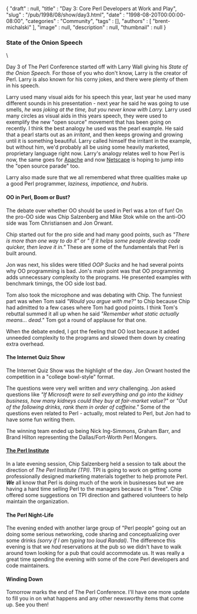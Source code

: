 {
   "draft" : null,
   "title" : "Day 3: Core Perl Developers at Work and Play",
   "slug" : "/pub/1998/08/show/day3.html",
   "date" : "1998-08-20T00:00:00-08:00",
   "categories" : "Community",
   "tags" : [],
   "authors" : [
      "brent-michalski"
   ],
   "image" : null,
   "description" : null,
   "thumbnail" : null
}



### State of the Onion Speech

\

Day 3 of The Perl Conference started off with Larry Wall giving his
*State of the Onion Speech.* For those of you who don't know, Larry is
the creator of Perl. Larry is also known for his corny jokes, and there
were plenty of them in his speech.

Larry used many visual aids for his speech this year, last year he used
many different sounds in his presentation - next year he said he was
going to use smells, *he was joking at the time, but you never know with
Larry.* Larry used many circles as visual aids in this years speech,
they were used to exemplify the new "open source" movement that has been
going on recently. I think the best analogy he used was the pearl
example. He said that a pearl starts out as an *irritant*, and then
keeps growing and growing until it is something beautiful. Larry called
himself the irritant in the example, but without him, we'd probably all
be using some heavily marketed, proprietary language right now. Larry's
analogy relates well to how Perl is now, the same goes for
[Apache](http://www.apache.org) and now
[Netscape](http://www.netscape.com) is hoping to jump into the "open
source parade" too.

Larry also made sure that we all remembered what three qualities make up
a good Perl programmer, *laziness, impatience, and hubris.*

#### OO in Perl, Boom or Bust?

The debate over whether OO should be used in Perl was a ton of fun! On
the pro-OO side was Chip Salzenberg and Mike Stok while on the anti-OO
side was Tom Christiansen and Jon Orwant.

Chip started out for the pro side and had many good points, such as
*"There is more than one way to do it"* or *" If it helps some people
develop code quicker, then leave it in."* These are some of the
fundamentals that Perl is built around.

Jon was next, his slides were titled *OOP Sucks* and he had several
points why OO programming is bad. Jon's main point was that OO
programming adds unnecessary complexity to the programs. He presented
examples with benchmark timings, the OO side lost bad.

Tom also took the microphone and was debating with Chip. The funniest
part was when Tom said *"Would you argue with me?"* to Chip because Chip
had admitted to a few cases where Tom had good points. I think Tom's
rebuttal summed it all up when he said *"Remember what static actually
means... dead."* Tom got a round of applause for that one.

When the debate ended, I got the feeling that OO lost because it added
unneeded complexity to the programs and slowed them down by creating
extra overhead.

#### The Internet Quiz Show

The Internet Quiz Show was the highlight of the day. Jon Orwant hosted
the competition in a "college bowl-style" format.

The questions were very well written and *very* challenging. Jon asked
questions like *"If Microsoft were to sell everything and go into the
kidney business, how many kidneys could they buy at fair-market value?"*
or *"Out of the following drinks, rank them in order of caffeine."* Some
of the questions even related to Perl - actually, most related to Perl,
but Jon had to have some fun writing them.

The winning team ended up being Nick Ing-Simmons, Graham Barr, and Brand
Hilton representing the Dallas/Fort-Worth Perl Mongers.

#### [The Perl Institute](http://www.perl.org)

In a late evening session, Chip Salzenberg held a session to talk about
the direction of *The Perl Institute (TPI)*. TPI is going to work on
getting some professionally designed marketing materials together to
help promote Perl. ***We*** all know that Perl is doing much of the work
in businesses but we are having a hard time selling Perl to the managers
because it is "free". Chip offered some suggestions on TPI direction and
gathered volunteers to help maintain the organization.

#### The Perl Night-Life

The evening ended with another large group of "Perl people" going out an
doing some serious networking, code sharing and conceptualizing over
some drinks *(sorry if I am typing too loud Randal)*. The difference
this evening is that we *had* reservations at the pub so we didn't have
to walk around town looking for a pub that could accommodate us. It was
really a great time spending the evening with some of the core Perl
developers and code maintainers.

#### Winding Down

Tomorrow marks the end of The Perl Conference. I'll have one more update
to fill you in on what happens and any other newsworthy items that come
up. See you then!
